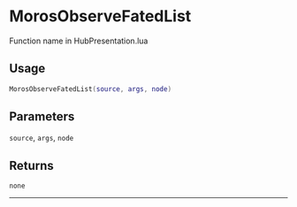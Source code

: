 # MorosObserveFatedList
Function name in HubPresentation.lua
## Usage
```lua
MorosObserveFatedList(source, args, node)
```
## Parameters
`source`, `args`, `node`
## Returns
`none`

---